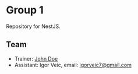 # Group 1

Repository for NestJS.

## Team

- Trainer: [John Doe](mailto:john.doe@example.com)
- Assistant: Igor Veic, email: igorveic7@gmail.com
